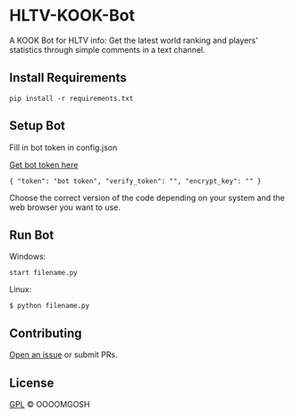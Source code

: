 # HLTV-KOOK-Bot

A KOOK Bot for HLTV info: Get the latest world ranking and players' statistics through simple comments in a text channel.

## Install Requirements

```
pip install -r requirements.txt
```

## Setup Bot

Fill in bot token in config.json

[Get bot token here](https://developer.kookapp.cn/app/index)
```
{ "token": "bot token", "verify_token": "", "encrypt_key": "" }
```
Choose the correct version of the code depending on your system and the web browser you want to use.

## Run Bot

Windows:
```
start filename.py
```

Linux:
```
$ python filename.py
```

## Contributing

[Open an issue](https://github.com/OOOOMGOSH/HLTV-KOOK-Bot/issues/new) or submit PRs.

## License

[GPL](LICENSE) © OOOOMGOSH

